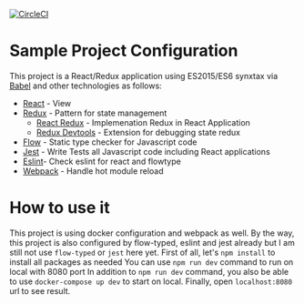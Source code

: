 [![CircleCI](https://circleci.com/gh/phuoctuong/career.svg?style=svg&circle-token=eab056acd4768b5b89379330cb0758883e94c4a3)](https://circleci.com/gh/phuoctuong/career)
# Sample Project Configuration
This project is a React/Redux application using ES2015/ES6 synxtax via [Babel](http://babeljs.io/) and other technologies as follows:
- [React](https://facebook.github.io/react/docs/getting-started.html) - View
- [Redux](http://redux.js.org/) - Pattern for state management
  - [React Redux](https://github.com/rackt/react-redux) - Implemenation Redux in React Application
  - [Redux Devtools](https://github.com/gaearon/redux-devtools) - Extension for debugging state redux
- [Flow](https://flow.org/en/docs/getting-started/) - Static type checker for Javascript code
- [Jest](https://facebook.github.io/jest/) - Write Tests all Javascript code including React applications
- [Eslint](https://eslint.org/)- Check eslint for react and flowtype
- [Webpack](https://webpack.js.org/) - Handle hot module reload


# How to use it
This project is using docker configuration and webpack as well. By the way, this project is also configured by flow-typed, eslint and jest already but I am still not use `flow-typed` or `jest` here yet.
First of all, let's `npm install` to install all packages as needed
You can use `npm run dev` command to run on local with 8080 port
In addition to `npm run dev` command, you also be able to use `docker-compose up dev` to start on local.
Finally, open `localhost:8080` url to see result.